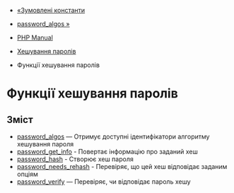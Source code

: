 - [«Зумовлені константи](password.constants.md)
- [password_algos »](function.password-algos.md)

- [PHP Manual](index.md)
- [Хешування паролів](book.password.md)
- Функції хешування паролів

# Функції хешування паролів

## Зміст

- [password_algos](function.password-algos.md) — Отримує доступні
ідентифікатори алгоритму хешування пароля
- [password_get_info](function.password-get-info.md) - Повертає
інформацію про заданий хеш
- [password_hash](function.password-hash.md) - Створює хеш пароля
- [password_needs_rehash](function.password-needs-rehash.md) -
Перевіряє, що цей хеш відповідає заданим опціям
- [password_verify](function.password-verify.md) — Перевіряє,
чи відповідає пароль хешу

